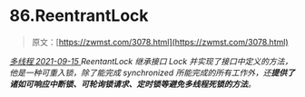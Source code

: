 <!--yml
category: 未分类
date: 0001-01-01 00:00:00
-->

# 86.ReentrantLock

> 原文：[https://zwmst.com/3078.html](https://zwmst.com/3078.html)

   [ *多线程* ](https://zwmst.com/%e5%a4%9a%e7%ba%bf%e7%a8%8b)*[ <time datetime="2021-09-15T23:39:46+08:00"> 2021-09-15 </time> ](https://zwmst.com/3078.html)  ReentantLock 继承接口 Lock 并实现了接口中定义的方法，他是一种可重入锁，除了能完成 synchronized 所能完成的所有工作外，还**提供了诸如可响应中断锁、可轮询锁请求、定时锁等避免多线程死锁的方法**。*